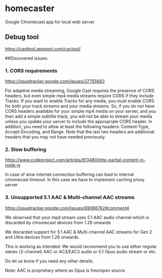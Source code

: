 # homecaster
Google Chromecast app for local web server

## Debug tool

https://casttool.appspot.com/cactool/

##Discovered issues:

### 1. CORS requirements
 
https://issuetracker.google.com/issues/37755683

For adaptive media streaming, Google Cast requires the presence of CORS headers, but even simple mp4 media streams require CORS if they include Tracks. If you want to enable Tracks for any media, you must enable CORS for both your track streams and your media streams. So, if you do not have CORS headers available for your simple mp4 media on your server, and you then add a simple subtitle track, you will not be able to stream your media unless you update your server to include the appropriate CORS header. In addition, you need to allow at least the following headers: Content-Type, Accept-Encoding, and Range. Note that the last two headers are additional headers that you may not have needed previously.

### 2. Slow buffering

https://www.codeproject.com/articles/813480/http-partial-content-in-node-js

In case of slow internet connection buffering can lead to internal chromecast timeout. In this case we have to implement caching proxy server

### 3. Unsupported 5.1 AAC & Multi-channel AAC streams

https://issuetracker.google.com/issues/69088762#comment4

We observed that your mpd stream uses 5.1 AAC audio channel which is discarded by chromecast devices from 1.28 onwards
<Representation bandwidth="394000" codecs="mp4a.40.2" id="audio/und"/>

We discarded support for 5.1 AAC & Multi-channel AAC streams for Gen 2 and Ultra devices from 1.28 onwards.

This is working as intended. We would recommend you to use either regular stereo (2-channel) AAC or AC3/EAC3 audio or 5.1 Opus audio stream or etc.

Do let us know if you need any other details.

Note: AAC is proprietary where as Opus is free/open source
